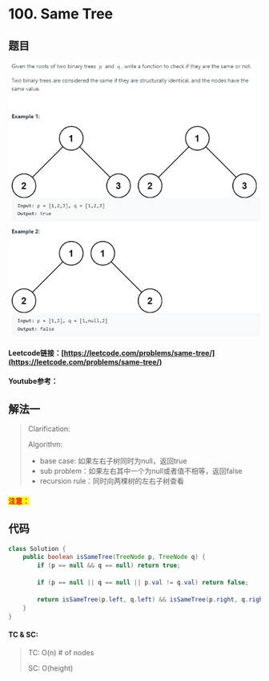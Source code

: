 # 100. Same Tree

## 题目

![](<../../../.gitbook/assets/image (83).png>)

#### Leetcode链接：[https://leetcode.com/problems/same-tree/](https://leetcode.com/problems/same-tree/)

#### Youtube参考：

## 解法一

> Clarification:&#x20;
>
> Algorithm:&#x20;
>
> * base case: 如果左右子树同时为null，返回true
> * sub problem：如果左右其中一个为null或者值不相等，返回false
> * recursion rule：同时向两棵树的左右子树查看

#### <mark style="color:red;">注意：</mark>

## 代码

```java
class Solution {
    public boolean isSameTree(TreeNode p, TreeNode q) {
        if (p == null && q == null) return true;
        
        if (p == null || q == null || p.val != q.val) return false;
        
        return isSameTree(p.left, q.left) && isSameTree(p.right, q.right);
    }
}
```

#### TC & SC:&#x20;

> TC: O(n) # of nodes
>
> SC: O(height)
